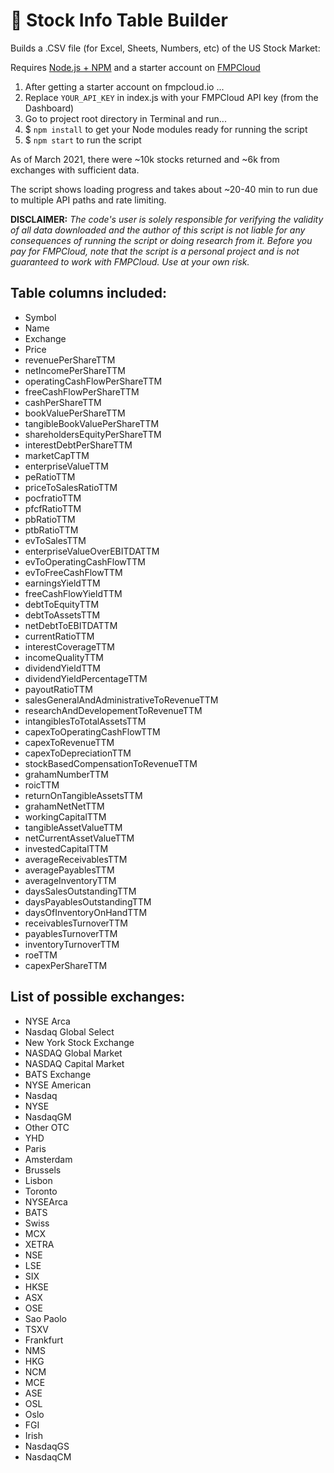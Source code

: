 # 🏦 Stock Info Table Builder
 Builds a .CSV file (for Excel, Sheets, Numbers, etc) of the US Stock Market:
 
 Requires [Node.js + NPM](https://nodejs.org/en/) and a starter account on [FMPCloud](https://fmpcloud.io/)

1) After getting a starter account on fmpcloud.io ...
2) Replace `YOUR_API_KEY` in index.js with your FMPCloud API key (from the Dashboard)
3) Go to project root directory in Terminal and run...
4) $ `npm install` to get your Node modules ready for running the script
5) $ `npm start` to run the script

As of March 2021, there were ~10k stocks returned and ~6k from exchanges with sufficient data. 

The script shows loading progress and takes about ~20-40 min to run due to multiple API paths and rate limiting.

**DISCLAIMER:** _The code's user is solely responsible for verifying the validity of all data downloaded and the author of this script is not liable for any consequences of running the script or doing research from it. Before you pay for FMPCloud, note that the script is a personal project and is not guaranteed to work with FMPCloud. Use at your own risk._

## Table columns included:
* Symbol
* Name
* Exchange
* Price
* revenuePerShareTTM
* netIncomePerShareTTM
* operatingCashFlowPerShareTTM
* freeCashFlowPerShareTTM
* cashPerShareTTM
* bookValuePerShareTTM
* tangibleBookValuePerShareTTM
* shareholdersEquityPerShareTTM
* interestDebtPerShareTTM
* marketCapTTM
* enterpriseValueTTM
* peRatioTTM
* priceToSalesRatioTTM
* pocfratioTTM
* pfcfRatioTTM
* pbRatioTTM
* ptbRatioTTM
* evToSalesTTM
* enterpriseValueOverEBITDATTM
* evToOperatingCashFlowTTM
* evToFreeCashFlowTTM
* earningsYieldTTM
* freeCashFlowYieldTTM
* debtToEquityTTM
* debtToAssetsTTM
* netDebtToEBITDATTM
* currentRatioTTM
* interestCoverageTTM
* incomeQualityTTM
* dividendYieldTTM
* dividendYieldPercentageTTM
* payoutRatioTTM
* salesGeneralAndAdministrativeToRevenueTTM
* researchAndDevelopementToRevenueTTM
* intangiblesToTotalAssetsTTM
* capexToOperatingCashFlowTTM
* capexToRevenueTTM
* capexToDepreciationTTM
* stockBasedCompensationToRevenueTTM
* grahamNumberTTM
* roicTTM
* returnOnTangibleAssetsTTM
* grahamNetNetTTM
* workingCapitalTTM
* tangibleAssetValueTTM
* netCurrentAssetValueTTM
* investedCapitalTTM
* averageReceivablesTTM
* averagePayablesTTM
* averageInventoryTTM
* daysSalesOutstandingTTM
* daysPayablesOutstandingTTM
* daysOfInventoryOnHandTTM
* receivablesTurnoverTTM
* payablesTurnoverTTM
* inventoryTurnoverTTM
* roeTTM
* capexPerShareTTM


## List of possible exchanges:
* NYSE Arca
* Nasdaq Global Select
* New York Stock Exchange
* NASDAQ Global Market
* NASDAQ Capital Market
* BATS Exchange
* NYSE American
* Nasdaq
* NYSE
* NasdaqGM
* Other OTC
* YHD
* Paris
* Amsterdam
* Brussels
* Lisbon
* Toronto
* NYSEArca
* BATS
* Swiss
* MCX
* XETRA
* NSE
* LSE
* SIX
* HKSE
* ASX
* OSE
* Sao Paolo
* TSXV
* Frankfurt
* NMS
* HKG
* NCM
* MCE
* ASE
* OSL
* Oslo
* FGI
* Irish
* NasdaqGS
* NasdaqCM
